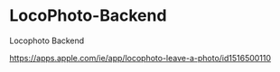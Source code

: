 # LocoPhoto-Backend
Locophoto Backend  

https://apps.apple.com/ie/app/locophoto-leave-a-photo/id1516500110
